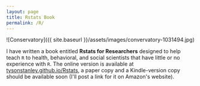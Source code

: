 ```yaml
---
layout: page
title: Rstats Book
permalink: /R/
---
```


![Conservatory]({{ site.baseurl }}/assets/images/convervatory-1031494.jpg)

I have written a book entitled **Rstats for Researchers** designed to help teach `R` to health, behavioral, and social scientists that have little or no experience with `R`. The online version is available at [tysonstanley.github.io/Rstats](tysonstanley.github.io/Rstats/), a paper copy and a Kindle-version copy should be available soon (I'll post a link for it on Amazon's website).



